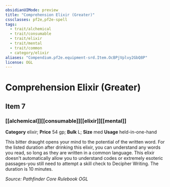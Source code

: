 ```yaml
---
obsidianUIMode: preview
title: "Comprehension Elixir (Greater)"
cssclasses: pf2e,pf2e-spell
tags:
  - trait/alchemical
  - trait/consumable
  - trait/elixir
  - trait/mental
  - trait/common
  - category/elixir
aliases: "Compendium.pf2e.equipment-srd.Item.OcBPjVplvy2GbQ8P"
license: OGL
---
```

# Comprehension Elixir (Greater)
## Item 7
### [[alchemical]][[consumable]][[elixir]][[mental]]

**Category** elixir; 
**Price** 54 gp; 
**Bulk** L; **Size** med
**Usage** held-in-one-hand

This bitter draught opens your mind to the potential of the written word. For the listed duration after drinking this elixir, you can understand any words you read, so long as they are written in a common language. This elixir doesn't automatically allow you to understand codes or extremely esoteric passages-you still need to attempt a skill check to Decipher Writing. The duration is 10 minutes.

*Source: Pathfinder Core Rulebook*
*OGL*